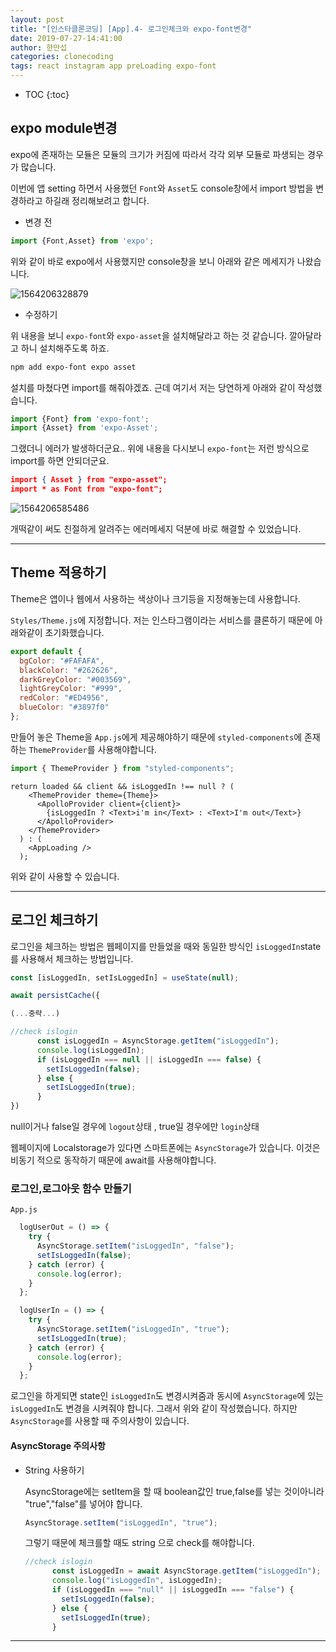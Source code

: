 ```yaml
---
layout: post
title: "[인스타클론코딩] [App].4- 로그인체크와 expo-font변경"
date: 2019-07-27-14:41:00
author: 한만섭
categories: clonecoding
tags: react instagram app preLoading expo-font
---
```




* TOC
{:toc}



## expo module변경 



expo에 존재하는 모듈은 모듈의 크기가 커짐에 따라서 각각 외부 모듈로 파생되는 경우가 많습니다. 

이번에 앱 setting 하면서 사용했던 `Font`와 `Asset`도 console창에서 import 방법을 변경하라고 하길래 정리해보려고 합니다.  



* 변경 전 

```js
import {Font,Asset} from 'expo';
```

위와 같이 바로 expo에서 사용했지만 console창을 보니 아래와 같은 메세지가 나왔습니다.  

![1564206328879](../../../../assets/image/1564206328879.png)



* 수정하기 	

위 내용을 보니 `expo-font`와 `expo-asset`을 설치해달라고 하는 것 같습니다. 깔아달라고 하니 설치해주도록 하죠.   

```bash
npm add expo-font expo asset
```

설치를 마쳤다면 import를 해줘야겠죠. 근데 여기서 저는 당연하게 아래와 같이 작성했습니다.  

```js
import {Font} from 'expo-font';
import {Asset} from 'expo-Asset';
```

그랬더니 에러가 발생하더군요.. 위에 내용을 다시보니 `expo-font`는 저런 방식으로 import를 하면 안되더군요.  

```json
import { Asset } from "expo-asset";
import * as Font from "expo-font";
```

![1564206585486](../../../../assets/image/1564206585486.png)

개떡같이 써도 친절하게 알려주는 에러메세지 덕분에 바로 해결할 수 있었습니다.  



***



## Theme 적용하기 

Theme은 앱이나 웹에서 사용하는 색상이나 크기등을 지정해놓는데 사용합니다.  

`Styles/Theme.js`에 지정합니다. 저는 인스타그램이라는 서비스를 클론하기 때문에 아래와같이 초기화했습니다.   

```js
export default {
  bgColor: "#FAFAFA",
  blackColor: "#262626",
  darkGreyColor: "#003569",
  lightGreyColor: "#999",
  redColor: "#ED4956",
  blueColor: "#3897f0"
};

```



만들어 놓은 Theme을 `App.js`에게 제공해야하기 때문에 `styled-components`에 존재하는 `ThemeProvider`를 사용해야합니다.  

```js
import { ThemeProvider } from "styled-components";
```

```react
return loaded && client && isLoggedIn !== null ? (
    <ThemeProvider theme={Theme}>
      <ApolloProvider client={client}>
        {isLoggedIn ? <Text>i'm in</Text> : <Text>I'm out</Text>}
      </ApolloProvider>
    </ThemeProvider>
  ) : (
    <AppLoading />
  );
```

위와 같이 사용할 수 있습니다. 





***



## 로그인 체크하기 

로그인을 체크하는 방법은 웹페이지를 만들었을 때와 동일한 방식인 `isLoggedIn`state를 사용해서 체크하는 방법입니다.

```js
const [isLoggedIn, setIsLoggedIn] = useState(null); 
```

```js
await persistCache({

(...중략...)

//check islogin
      const isLoggedIn = AsyncStorage.getItem("isLoggedIn");
      console.log(isLoggedIn);
      if (isLoggedIn === null || isLoggedIn === false) {
        setIsLoggedIn(false);
      } else {
        setIsLoggedIn(true);
      }
})
```

null이거나 false일 경우에 `logout`상태 , true일 경우에만 `login`상태 

웹페이지에 Localstorage가 있다면 스마트폰에는 `AsyncStorage`가 있습니다. 이것은 비동기 적으로 동작하기 때문에 await를 사용해야합니다.  



### 로그인,로그아웃 함수 만들기 

`App.js`

```js
  logUserOut = () => {
    try {
      AsyncStorage.setItem("isLoggedIn", "false");
      setIsLoggedIn(false);
    } catch (error) {
      console.log(error);
    }
  };

  logUserIn = () => {
    try {
      AsyncStorage.setItem("isLoggedIn", "true");
      setIsLoggedIn(true);
    } catch (error) {
      console.log(error);
    }
  };
```

로그인을 하게되면 state인 `isLoggedIn`도 변경시켜줌과 동시에 `AsyncStorage`에 있는 `isLoggedIn`도 변경을 시켜줘야 합니다. 그래서 위와 같이 작성했습니다. 하지만 `AsyncStorage`를 사용할 때 주의사항이 있습니다.  

#### AsyncStorage 주의사항 

* String 사용하기 

  AsyncStorage에는 setItem을 할 때 boolean값인 true,false를 넣는 것이아니라 "true","false"를 넣어야 합니다.  

  ```js
  AsyncStorage.setItem("isLoggedIn", "true");
  ```

  그렇기 때문에 체크를할 때도 string 으로 check를 해야합니다.  

  ```js
  //check islogin
        const isLoggedIn = await AsyncStorage.getItem("isLoggedIn");
        console.log("isLoggedIn", isLoggedIn);
        if (isLoggedIn === "null" || isLoggedIn === "false") {
          setIsLoggedIn(false);
        } else {
          setIsLoggedIn(true);
        }
  
  ```

  







***




